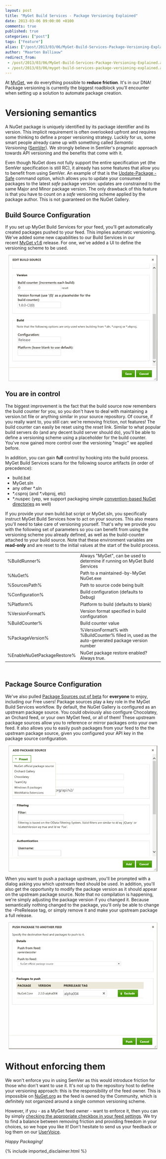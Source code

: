```yaml
---
layout: post
title: "MyGet Build Services - Package Versioning Explained"
date: 2013-03-06 09:00:00 +0100
comments: true
published: true
categories: ["post"]
tags: ["Feature"]
alias: ["/post/2013/03/06/MyGet-Build-Services-Package-Versioning-Explained.aspx", "/post/2013/03/06/myget-build-services-package-versioning-explained.aspx"]
author: "Maarten Balliauw"
redirect_from:
 - /post/2013/03/06/MyGet-Build-Services-Package-Versioning-Explained.aspx.html
 - /post/2013/03/06/myget-build-services-package-versioning-explained.aspx.html
---
```


<p>At <a href="http://www.myget.org" target="_blank">MyGet</a>, we do everything possible to <strong>reduce friction</strong>. It's in our DNA! Package versioning is currently the biggest roadblock you'll encounter when setting up a solution to automate package creation.</p>
<h1>Versioning semantics</h1>
<p>A NuGet package is uniquely identified by its package identifier and its version. This implicit requirement is often overlooked upfront and requires some thinking to define a proper versioning strategy. Luckily for us, some smart people already came up with something called <em>Semantic Versioning</em>&nbsp;(<a href="http://semver.org" target="_blank">SemVer</a>). We strongly believe in SemVer's pragmatic approach towards API versioning and the benefits that come with it.</p>
<p>Even though NuGet does not fully support the entire specification yet (the SemVer specification is still RC), it already has some features that allow you to benefit from using SemVer. An example of that is the <a href="http://docs.nuget.org/docs/reference/package-manager-console-powershell-reference#Update-Package" target="_blank">Update-Package -Safe</a> command option, which allows you to update your consumed packages to the latest <em>safe</em>&nbsp;package version: updates are constrained to the same Major and Minor package version.&nbsp;The only drawback of this feature is that you have to count on a <em>safe</em>&nbsp;versioning scheme applied by the package author. This is not guaranteed on the NuGet Gallery.</p>
<h2>Build Source Configuration</h2>
<p>If you set up MyGet Build Services for your feed, you'll get automatically created packages pushed to your feed. This implies automatic versioning. We've added some new capabilities to our Build Services in our recent&nbsp;<a href="/post/2013/02/19/Release-notes-for-MyGet-16.aspx" target="_blank">MyGet v1.6</a>&nbsp;release. For one, we've added a UI to define the versioning scheme to be used.</p>
<p><a href="/images//2013/02/editBldSrc.png" target="_blank"><img style="border: 1px solid #cccccc; margin-right: auto; margin-left: auto; float: none; display: block; max-width: 480px;" src="/images//2013/02/editBldSrc.png" alt="" /></a></p>
<h2>You are in control</h2>
<p>The biggest improvement is the fact that the build source now remembers the build counter for you, so you don't have to deal with maintaining a version.txt file or anything similar in your source repository. Of course, if you really want to, you still can: we're removing friction, not features! The build counter can easily be reset using the <em>reset</em>&nbsp;link. Similar to what popular build servers do (and any decent build server should do), you'll be able to define a versioning scheme using a placeholder for the build counter. You've now gained more control over the versioning "magic" we applied before.</p>
<p>In addition, you can gain <strong>full</strong>&nbsp;control by hooking into the build process. MyGet Build Services scans for the following source artifacts (in order of precedence):</p>
<ul>
<li>build.bat</li>
<li>MyGet.sln</li>
<li>any other *.sln</li>
<li>*.csproj (and *.vbproj, etc)</li>
<li>*.nuspec (yep, we support packaging simple <a href="http://docs.nuget.org/docs/creating-packages/creating-and-publishing-a-package#From_a_convention_based_working_directory" target="_blank">convention-based NuGet directories</a> as well)</li>
</ul>
<p>If you provide your own build.bat script or MyGet.sln, you specifically instruct MyGet Build Services how to act on your sources. This also means you'll need to take care of versioning yourself. That's why we provide you with the following set of parameters so you can benefit from using the versioning scheme you already defined, as well as the build-counter attached to your build source. Note that these environment variables are <strong>read-only</strong> and are reset to the initial values at the start of the build process.</p>
<table>
<tbody>
<tr>
<td>%BuildRunner%</td>
<td>Always "MyGet", can be used to determine if running on MyGet Build Services</td>
</tr>
<tr>
<td>%NuGet%</td>
<td>Path to a maintained-by-MyGet NuGet.exe</td>
</tr>
<tr>
<td>%SourcesPath%</td>
<td>Path to source code being built</td>
</tr>
<tr>
<td>%Configuration%</td>
<td>Build configuration (defaults to Debug)</td>
</tr>
<tr>
<td>%Platform%</td>
<td>Platform to build (defaults to blank)</td>
</tr>
<tr>
<td>%VersionFormat%</td>
<td>Version format specified in build configuration</td>
</tr>
<tr>
<td>%BuildCounter%</td>
<td>Build counter value</td>
</tr>
<tr>
<td>%PackageVersion%</td>
<td>%VersionFormat% with %BuildCounter% filled in, used as the auto-generated package version number</td>
</tr>
<tr>
<td>%EnableNuGetPackageRestore%</td>
<td>NuGet package restore enabled? Always true.</td>
</tr>
</tbody>
</table>
<p>&nbsp;</p>
<h2>Package Source Configuration</h2>
<p>We've also pulled <a href="/post/2013/02/20/Package-sources-feature-out-of-beta.aspx" target="_blank">Package Sources out of beta</a> for <strong>everyone</strong> to enjoy, including our Free users! Package sources play a key role in the MyGet Build Services workflow. By default, the NuGet Gallery is configured as an upstream package source. You could obviously also configure Chocolatey, an Orchard feed, or your own MyGet feed, or all of them! These upstream package sources allow you to reference or mirror packages onto your own feed. It also allows you to easily push packages from your feed to the the upstream package source, given you configured your API key in the package source configuration.</p>
<p><a href="/images//2013/02/addPkgSrc.png" target="_blank"><img style="border: 1px solid #cccccc; margin-right: auto; margin-left: auto; float: none; display: block; max-width: 480px;" src="/images//2013/02/addPkgSrc.png" alt="" /></a></p>
<p>When you want to push a package upstream, you'll be prompted with a dialog asking you which upstream feed should be used. In addition, you'll also get the opportunity to modify the package version as it should appear on the upstream package source. Note that no compilation is happening, we're simply adjusting the package version if you changed it. Because semantically nothing changed to the package, you'll only be able to change the -PreRelease tag, or simply remove it and make your upstream package a full release.</p>
<p><a href="/images//2013/02/pkgPushUp.png" target="_blank"><img style="border: 1px solid #cccccc; margin-right: auto; margin-left: auto; float: none; display: block; max-width: 480px;" src="/images//2013/02/pkgPushUp.png" alt="" /></a></p>
<h1>Without enforcing them</h1>
<p>We won't enforce you in using SemVer as this would introduce friction for those who don't want to use it. It's not up to the repository host to define your versioning approach: this is the responsibility of the feed owner. This is impossible on <a href="http://www.nuget.org" target="_blank">NuGet.org</a> as the feed is owned by the Community, which is definitely not organized around a single common versioning scheme.</p>
<p>However, if you - as a MyGet feed owner - want to enforce it, then you can by simply <a href="/post/2013/02/20/Require-semantic-versioning-for-packages-pushed-to-your-feed.aspx" target="_blank">checking the appropriate checkbox in your feed settings</a>. We try to find a balance between removing friction and providing freedom in your choices, so we hope you like it! Don't hesitate to send us your feedback or log them on our <a href="http://myget.uservoice.com" target="_blank">UserVoice</a>.</p>
<p><em>Happy Packaging!</em></p>

{% include imported_disclaimer.html %}

